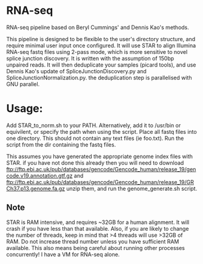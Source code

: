 # RNA-seq #
RNA-seq pipeline based on Beryl Cummings' and Dennis Kao's methods.

This pipeline is designed to be flexible to the user's directory structure, and require minimal user input once configured. It will use STAR to align Illumina RNA-seq fastq files using 2-pass mode, which is more sensitive to novel splice junction discovery. It is written with the assumption of 150bp unpaired reads. It will then deduplicate your samples (picard tools), and use Dennis Kao's update of SpliceJunctionDiscovery.py and SpliceJunctionNormalization.py. the deduplication step is parallelised with GNU parallel. 

# Usage:
Add STAR_to_norm.sh to your PATH. Alternatively, add it to /usr/bin or equivilent, or specify the path when using the script.
Place all fastq files into one directory. This should not contain any text files (ie foo.txt). Run the script from the dir containing the fastq files. 

This assumes you have generated the appropriate genome index files with STAR. if you have not done this already then you will need to download ftp://ftp.ebi.ac.uk/pub/databases/gencode/Gencode_human/release_19/gencode.v19.annotation.gtf.gz and ftp://ftp.ebi.ac.uk/pub/databases/gencode/Gencode_human/release_19/GRCh37.p13.genome.fa.gz unzip them, and run the genome_generate.sh script. 

## Note ##
STAR is RAM intensive, and requires ~32GB for a human alignment. It will crash if you have less than that available. Also, if you are likely to change the number of threads, keep in mind that >4 threads will use >32GB of RAM. Do not increase thread number unless you have sufficient RAM available. This also means being careful about running other processes concurrently! I have a VM for RNA-seq alone. 
